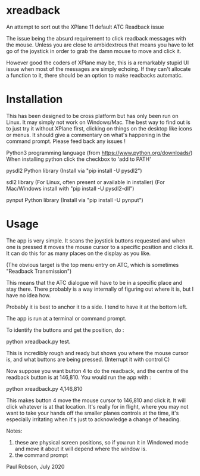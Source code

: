 # xreadback
An attempt to sort out the XPlane 11 default ATC Readback issue

The issue being the absurd requirement to click readback messages with the mouse. Unless
you are close to ambidextrous that means you have to let go of the joystick in order to grab
the damn mouse to move and click it. 

However good the coders of XPlane may be, this is a remarkably stupid UI issue when most of the
messages are simply echoing. If they can't allocate a function to it, there should be an option to 
make readbacks automatic. 

Installation
============

This has been designed to be cross platform but has only been run on Linux. It may simply not work
on Windows/Mac. The best way to find out is to just try it without XPlane first, clicking on things on the
desktop like icons or menus. It should give a commentary on what's happening in the command prompt.
Please feed back any issues !

Python3 programming language
	(from https://www.python.org/downloads/)
	When installing python click the checkbox to 'add to PATH'

pysdl2 Python library
	(Install via "pip install -U pysdl2")

sdl2 library
	(For Linux, often present or available in installer)
	(For Mac/Windows install with "pip install -U pysdl2-dll")

pynput Python library
	(Install via "pip install -U pynput")

Usage
=====

The app is very simple. It scans the joystick buttons requested and when one is pressed it 
moves the mouse cursor to a specific position and clicks it. It can do this for as many 
places on the display as you like. 

(The obvious target is the top menu entry on ATC, which is sometimes "Readback Transmission")

This means that the ATC dialogue will have to be in a specific place and stay there. There 
probably is a way internally of figuring out where it is, but I have no idea how.

Probably it is best to anchor it to a side. I tend to have it at the bottom left.

The app is run at a terminal or command prompt.

To identify the buttons and get the position, do :

python xreadback.py test. 

This is incredibly rough and ready but shows you where the mouse cursor is, and what buttons 
are being pressed. (Interrupt it with control C)

Now suppose you want button 4 to do the readback, and the centre of the readback button is at
146,810. You would run the app with :

python xreadback.py 4,146,810

This makes button 4 move the mouse cursor to 146,810 and click it. It will click whatever is at that
location. It's really for in flight, where you may not want to take your hands off the smaller planes 
controls at the time, it's especially irritating when it's just to acknowledge a change of heading.

Notes: 

1) these are physical screen positions, so if you run it in Windowed mode and move it about it will 
depend where the window is.
2) the command prompt 

Paul Robson, July 2020

